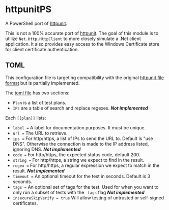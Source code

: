 # httpunitPS

A PowerShell port of [httpunit](https://github.com/StackExchange/httpunit).

This is not a 100% accurate port of [httpunit](https://github.com/StackExchange/httpunit).
The goal of this module is to utilize `Net.Http.HttpClient` to more closely simulate a .Net client application.
It also provides easy access to the Windows Certificate store for client certificate authentication.

## TOML

This configuration file is targeting compatibility with the original [httpunit file format](https://github.com/StackExchange/httpunit/tree/master#toml) but is partially implemented.

The [toml file](https://github.com/toml-lang/toml) has two sections:

- `Plan` is a list of test plans.
- `IPs` are a table of search and replace regexes. **_Not implemented_**

Each `[[plan]]` lists:

- `label =` A label for documentation purposes. It must be unique.
- `url =` The URL to retrieve.
- `ips =` For http/https, a list of IPs to send the URL to. Default is "use DNS". Otherwise the connection is made to the IP address listed, ignoring DNS. **_Not implemented_**
- `code =` For http/https, the expected status code, default 200.
- `string =` For http/https, a string we expect to find in the result.
- `regex =` For http/https, a regular expression we expect to match in the result. **_Not implemented_**
- `timeout =` An optional timeout for the test in seconds. Default is 3 seconds.
- `tags =` An optional set of tags for the test. Used for when you want to only run a subset of tests with the `-tags` flag **_Not implemented_**
- `insecureSkipVerify = true` Will allow testing of untrusted or self-signed certificates.
